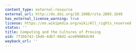 ```yaml
---
content_type: external-resource
external_url: http://dx.doi.org/10.1098/rsta.2005.1649
has_external_license_warning: true
license: https://en.wikipedia.org/wiki/All_rights_reserved
status: ''
title: Computing and the Cultures of Proving
uid: 7f2bb742-16d6-4db7-98d2-ace09086dc04
wayback_url: ''
---
```

